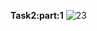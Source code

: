 <b>Task2:part:1</b>
![23](https://user-images.githubusercontent.com/85821857/124394950-4a3f3580-dd0a-11eb-845b-91d20706f1af.png)
